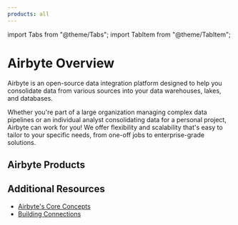 ```yaml
---
products: all
---
```


import Tabs from "@theme/Tabs";
import TabItem from "@theme/TabItem";

# Airbyte Overview

Airbyte is an open-source data integration platform designed to help you consolidate data from various sources into your data warehouses, lakes, and databases.

Whether you're part of a large organization managing complex data pipelines or an individual analyst consolidating data for a personal project, Airbyte can work for you! We offer flexibility and scalability that's easy to tailor to your specific needs, from one-off jobs to enterprise-grade solutions.


## Airbyte Products

<Grid columns="2">

<CardWithIcon title="Self-Managed Enterprise" description="Highly available, secure data movement for your entire organization. To start with Self-Managed Enterprise, you'll need a license key. For more details, review our Enterprise setup guide. " ctaText="Learn More" ctaLink="../../enterprise-setup" icon="fa-lock" />

<CardWithIcon title="Cloud Teams" description="For organizations
looking to scale efficiently. For more details, talk to our Sales team. " ctaText="Talk to Sales" ctaLink="https://airbyte.com/company/talk-to-sales" icon="fa-lock" />

</Grid>
<Grid columns="2">

<CardWithIcon title="Self-Managed Community (OSS)" description="Deploy locally or in your own infrastructure. Get started immediately without your data leaving your premises." ctaText="OSS Quickstart" ctaLink="oss-quickstart" icon="fa-download" />

<CardWithIcon title="Cloud" description="A Cloud-native version of Airbyte that provides a fully managed experience for data replication, allowing you to focus on moving data while we take care of managing the infrastructure. Free 14-day trial, no credit card required" ctaText="Sign Up for Cloud" ctaLink="https://cloud.airbyte.com/signup" icon="fa-cloud" />

</Grid>

<Grid columns="1">

<CardWithIcon title="pyAirbyte" description="Quickly sync data using Python in your local notebook." ctaText="pyAirbyte" ctaLink="../pyairbyte/getting-started" icon="fa-download" />

</Grid>


## Additional Resources
- [Airbyte's Core Concepts](../../using-airbyte/core-concepts/)
- [Building Connections](../../cloud/managing-airbyte-cloud/configuring-connections.md)

